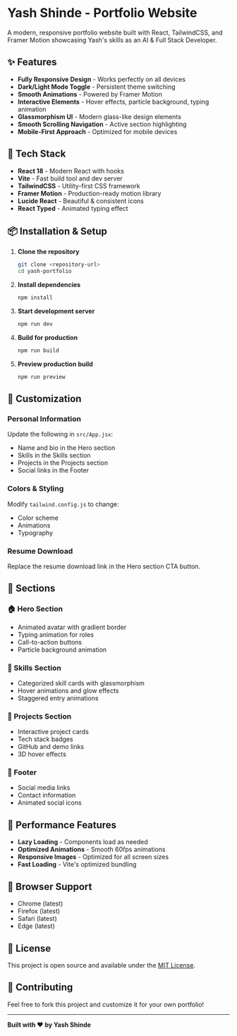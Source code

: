 # Yash Shinde - Portfolio Website

A modern, responsive portfolio website built with React, TailwindCSS, and Framer Motion showcasing Yash's skills as an AI & Full Stack Developer.

## ✨ Features

- **Fully Responsive Design** - Works perfectly on all devices
- **Dark/Light Mode Toggle** - Persistent theme switching
- **Smooth Animations** - Powered by Framer Motion
- **Interactive Elements** - Hover effects, particle background, typing animation
- **Glassmorphism UI** - Modern glass-like design elements
- **Smooth Scrolling Navigation** - Active section highlighting
- **Mobile-First Approach** - Optimized for mobile devices

## 🚀 Tech Stack

- **React 18** - Modern React with hooks
- **Vite** - Fast build tool and dev server
- **TailwindCSS** - Utility-first CSS framework
- **Framer Motion** - Production-ready motion library
- **Lucide React** - Beautiful & consistent icons
- **React Typed** - Animated typing effect

## 📦 Installation & Setup

1. **Clone the repository**
   ```bash
   git clone <repository-url>
   cd yash-portfolio
   ```

2. **Install dependencies**
   ```bash
   npm install
   ```

3. **Start development server**
   ```bash
   npm run dev
   ```

4. **Build for production**
   ```bash
   npm run build
   ```

5. **Preview production build**
   ```bash
   npm run preview
   ```

## 🎨 Customization

### Personal Information
Update the following in `src/App.jsx`:
- Name and bio in the Hero section
- Skills in the Skills section
- Projects in the Projects section
- Social links in the Footer

### Colors & Styling
Modify `tailwind.config.js` to change:
- Color scheme
- Animations
- Typography

### Resume Download
Replace the resume download link in the Hero section CTA button.

## 📱 Sections

### 🏠 Hero Section
- Animated avatar with gradient border
- Typing animation for roles
- Call-to-action buttons
- Particle background animation

### 🧠 Skills Section
- Categorized skill cards with glassmorphism
- Hover animations and glow effects
- Staggered entry animations

### 🚀 Projects Section
- Interactive project cards
- Tech stack badges
- GitHub and demo links
- 3D hover effects

### 🌙 Footer
- Social media links
- Contact information
- Animated social icons

## 🎯 Performance Features

- **Lazy Loading** - Components load as needed
- **Optimized Animations** - Smooth 60fps animations
- **Responsive Images** - Optimized for all screen sizes
- **Fast Loading** - Vite's optimized bundling

## 🔧 Browser Support

- Chrome (latest)
- Firefox (latest)
- Safari (latest)
- Edge (latest)

## 📄 License

This project is open source and available under the [MIT License](LICENSE).

## 🤝 Contributing

Feel free to fork this project and customize it for your own portfolio!

---

**Built with ❤️ by Yash Shinde**